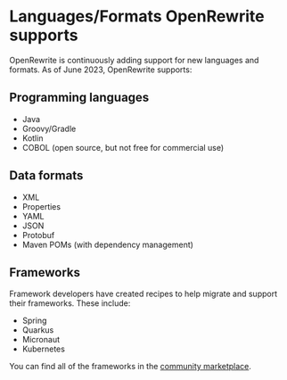 # Languages/Formats OpenRewrite supports

OpenRewrite is continuously adding support for new languages and formats. As of June 2023, OpenRewrite supports:

## Programming languages

* Java
* Groovy/Gradle 
* Kotlin
* COBOL (open source, but not free for commercial use)

## Data formats

* XML
* Properties
* YAML
* JSON
* Protobuf
* Maven POMs (with dependency management)

## Frameworks

Framework developers have created recipes to help migrate and support their frameworks. These include:

* Spring
* Quarkus
* Micronaut
* Kubernetes

You can find all of the frameworks in the [community marketplace](https://public.moderne.io/marketplace).